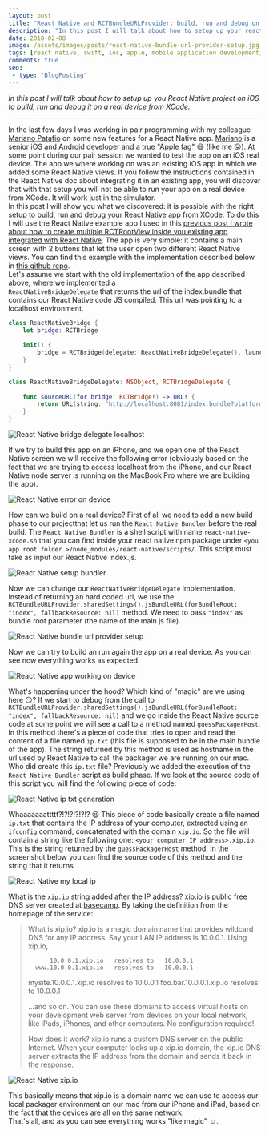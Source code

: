 ```yaml
---
layout: post
title: "React Native and RCTBundleURLProvider: build, run and debug on a iOS device from XCode"
description: "In this post I will talk about how to setup up your react native project on iOS to build, run and debug it on a real device."
date: 2018-02-08
image: /assets/images/posts/react-native-bundle-url-provider-setup.jpg
tags: [react native, swift, ios, apple, mobile application development, javascript]
comments: true
seo:
 - type: "BlogPosting"
---
```


*In this post I will talk about how to setup up you React Native project on iOS to build, run and debug it on a real
 device from XCode.*

---

In the last few days I was working in pair programming with my colleague [Mariano Patafio](https://www.linkedin.com/in/mariano-patafio-4a8b7426/ "Mariano Patafio") 
on some new features for a React Native app. [Mariano](https://www.linkedin.com/in/mariano-patafio-4a8b7426/ "Mariano Patafio") 
is a senior iOS and Android developer and a true "Apple fag" :laughing: (like me :stuck_out_tongue_closed_eyes:).
At some point during our pair session we wanted to test the app on an iOS real device. The app we where working on 
was an existing iOS app in which we added some React Native views. If you follow the instructions contained in the 
React Native doc about integrating it in an existing app, you will discover that with that setup you will not be able
 to run your app on a real device from XCode. It will work just in the simulator.  
In this post I will show you what we discovered: it is possible with the right setup to build, run and debug your 
React Native app from XCode. To do this I will use the React Native example app I used in this [previous post I wrote 
about how to create multiple RCTRootView inside you existing app integrated with React Native](/2017/12/08/react-native-multiple-instance-rctrootview.html "react native multiple rctrootview"). 
The app is very simple: it contains a main screen with 2 buttons that let the user open two different React Native 
views. You can find this example with the implementation described below in [this github repo](https://github.com/chicio/React-Native-Multiple-RCTRootView "React native multiple RCTRootView").  
Let's assume we start with the old implementation of the app described above, where we implemented a  
`ReactNativeBridgeDelegate` that returns the url of the index.bundle that contains our React Native code JS compiled.
 This url was pointing to a localhost environment.

```swift
class ReactNativeBridge {
    let bridge: RCTBridge
    
    init() {
        bridge = RCTBridge(delegate: ReactNativeBridgeDelegate(), launchOptions: nil)
    }
}

class ReactNativeBridgeDelegate: NSObject, RCTBridgeDelegate {
    
    func sourceURL(for bridge: RCTBridge!) -> URL! {
        return URL(string: "http://localhost:8081/index.bundle?platform=ios")
    }
}
```

![React Native bridge delegate localhost](/assets/images/posts/react-native-bridge-delegate-localhost.jpg "React Native bridge delegate localhost")   

If we try to build this app on an iPhone, and we open one of the React Native screen we will receive the 
following error (obviously based on the fact that we are trying to access localhost from the iPhone, and our React 
Native node server is running on the MacBook Pro where we are building the app).  

![React Native error on device](/assets/images/posts/react-native-error-on-device-failed-bundle.jpg "React Native bridge delegate localhost")   

How can we build on a real device? First of all we need to add a new build phase to our projectthat let us run the 
`React Native Bundler` before the real build. The `React Native Bundler` is a shell script with name 
`react-native-xcode.sh` that you can find inside your react native npm package under 
`<you app root folder.>/node_modules/react-native/scripts/`. This script must take as input our React Native index.js. 

![React Native setup bundler](/assets/images/posts/react-native-setup-bundler.jpg "React Native setup bundler")   
  
Now we can change our `ReactNativeBridgeDelegate` implementation. Instead of returning an hard coded url, we use the 
`RCTBundleURLProvider.sharedSettings().jsBundleURL(forBundleRoot: "index", fallbackResource: nil)` method. We 
need to pass `"index"` as bundle root parameter (the name of the main js file).

![React Native bundle url provider setup](/assets/images/posts/react-native-bundle-url-provider-setup.jpg "React Native bundle url provider setup")   
  
Now we can try to build an run again the app on a real device. As you can see now everything works as expected.

![React Native app working on device](/assets/images/posts/react-native-app-working-on-device.jpg "React Native app working on device")   

What's happening under the hood? Which kind of "magic" are we using here :smirk:? If we start to debug from the call
 to `RCTBundleURLProvider.sharedSettings().jsBundleURL(forBundleRoot: "index", fallbackResource: nil)` and we go 
inside the React Native source code at some point we will see a call to a method named `guessPackagerHost`. In this 
method there's a piece of code that tries to open and read the content of a file named `ip.txt` (this file is 
supposed to be in the main bundle of the app). The string returned by this method is used as hostname in the url 
used by React Native to call the packager we are running on our mac.   
Who did create this `ip.txt` file? Previously we added the execution of the `React Native Bundler` script as 
build phase. If we look at the source code of this script you will find the following piece of code:

![React Native ip txt generation](/assets/images/posts/react-native-ip-txt-generation.jpg "React Native ip txt generation")

Whaaaaaaattttt?!?!?!?!?!? :satisfied: This piece of code basically create a file named `ip.txt` that contains the IP 
address of your computer, extracted using an `ifconfig` command, concatenated with the domain `xip.io`. So 
the file will contain a string like the following one: `<your computer IP address>.xip.io`. This is the string 
returned by the `guessPackagerHost` method. In the screenshot below you can find the source code of this method and 
the string that it returns 

![React Native my local ip](/assets/images/posts/react-native-my-local-ip.jpg "React Native my local ip")
   
What is the `xip.io` string added after the IP address? xip.io is public free DNS server created at [basecamp](https://basecamp.com "basecamp"). 
By taking the definition from the homepage of the service:

>What is xip.io?
 xip.io is a magic domain name that provides wildcard DNS
 for any IP address. Say your LAN IP address is 10.0.0.1.
 Using xip.io,
> 
>           10.0.0.1.xip.io   resolves to   10.0.0.1
>       www.10.0.0.1.xip.io   resolves to   10.0.0.1
>    mysite.10.0.0.1.xip.io   resolves to   10.0.0.1
>   foo.bar.10.0.0.1.xip.io   resolves to   10.0.0.1
>
>...and so on. You can use these domains to access virtual
 hosts on your development web server from devices on your
 local network, like iPads, iPhones, and other computers.
 No configuration required!
>    
>How does it work?
 xip.io runs a custom DNS server on the public Internet.
 When your computer looks up a xip.io domain, the xip.io
 DNS server extracts the IP address from the domain and
 sends it back in the response.
 
![React Native xip.io](/assets/images/posts/react-native-xipio.jpg "React Native xip.io")

This basically means that xip.io is a domain name we can use to access our local packager environment on our mac from 
our iPhone and iPad, based on the fact that the devices are all on the same network.   
That's all, and as you can see everything works "like magic" :relaxed:.  

                                                                                               
